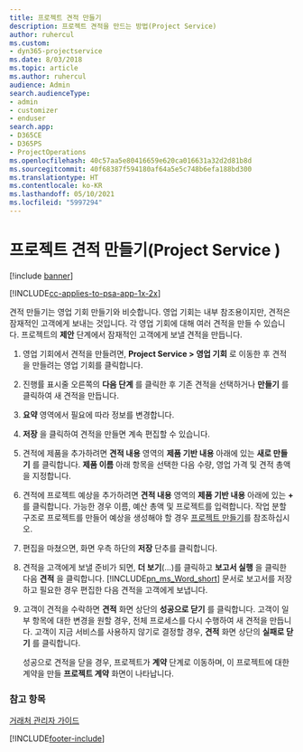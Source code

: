 ```yaml
---
title: 프로젝트 견적 만들기
description: 프로젝트 견적을 만드는 방법(Project Service)
author: ruhercul
ms.custom:
- dyn365-projectservice
ms.date: 8/03/2018
ms.topic: article
ms.author: ruhercul
audience: Admin
search.audienceType:
- admin
- customizer
- enduser
search.app:
- D365CE
- D365PS
- ProjectOperations
ms.openlocfilehash: 40c57aa5e80416659e620ca016631a32d2d81b8d
ms.sourcegitcommit: 40f68387f594180af64a5e5c748b6efa188bd300
ms.translationtype: HT
ms.contentlocale: ko-KR
ms.lasthandoff: 05/10/2021
ms.locfileid: "5997294"
---
```

# <a name="create-a-project-quote-project-service"></a>프로젝트 견적 만들기(Project Service )

[!include [banner](../includes/psa-now-project-operations.md)]

[!INCLUDE[cc-applies-to-psa-app-1x-2x](../includes/cc-applies-to-psa-app-1x-2x.md)]

견적 만들기는 영업 기회 만들기와 비슷합니다. 영업 기회는 내부 참조용이지만, 견적은 잠재적인 고객에게 보내는 것입니다. 각 영업 기회에 대해 여러 견적을 만들 수 있습니다. 프로젝트의 **제안** 단계에서 잠재적인 고객에게 보낼 견적을 만듭니다.  
  
1. 영업 기회에서 견적을 만들려면, **Project Service > 영업 기회** 로 이동한 후 견적을 만들려는 영업 기회를 클릭합니다.  
  
2. 진행률 표시줄 오른쪽의 **다음 단계** 를 클릭한 후 기존 견적을 선택하거나 **만들기** 를 클릭하여 새 견적을 만듭니다.  
  
3. **요약** 영역에서 필요에 따라 정보를 변경합니다.  
  
4. **저장** 을 클릭하여 견적을 만들면 계속 편집할 수 있습니다.  
  
5. 견적에 제품을 추가하려면 **견적 내용** 영역의 **제품 기반 내용** 아래에 있는 **새로 만들기** 를 클릭합니다. **제품 이름** 아래 항목을 선택한 다음 수량, 영업 가격 및 견적 총액을 지정합니다.  
  
6. 견적에 프로젝트 예상을 추가하려면 **견적 내용** 영역의 **제품 기반 내용** 아래에 있는 **+** 를 클릭합니다. 가능한 경우 이름, 예산 총액 및 프로젝트를 입력합니다. 작업 분할 구조로 프로젝트를 만들어 예상을 생성해야 할 경우 [프로젝트 만들기](../psa/create-project.md)를 참조하십시오.  
  
7. 편집을 마쳤으면, 화면 우측 하단의 **저장** 단추를 클릭합니다.  
  
8. 견적을 고객에게 보낼 준비가 되면, **더 보기**(...)를 클릭하고 **보고서 실행** 을 클릭한 다음 **견적** 을 클릭합니다. [!INCLUDE[pn_ms_Word_short](../includes/pn-ms-word-short.md)] 문서로 보고서를 저장하고 필요한 경우 편집한 다음 견적을 고객에게 보냅니다.  
  
9. 고객이 견적을 수락하면 **견적** 화면 상단의 **성공으로 닫기** 를 클릭합니다. 고객이 일부 항목에 대한 변경을 원할 경우, 전체 프로세스를 다시 수행하여 새 견적을 만듭니다. 고객이 지금 서비스를 사용하지 않기로 결정할 경우, **견적** 화면 상단의 **실패로 닫기** 를 클릭합니다.  
  
   성공으로 견적을 닫을 경우, 프로젝트가 **계약** 단계로 이동하며, 이 프로젝트에 대한 계약을 만들 **프로젝트 계약** 화면이 나타납니다.  
  
### <a name="see-also"></a>참고 항목  
 [거래처 관리자 가이드](../psa/account-manager-guide.md)


[!INCLUDE[footer-include](../includes/footer-banner.md)]